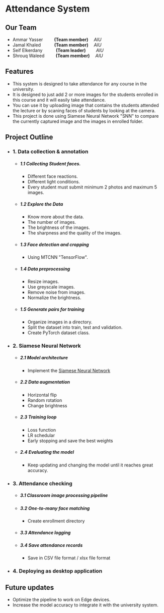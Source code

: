 # Attendance System

## Our Team
- Ammar Yasser &emsp;&emsp;     **(Team member)**   &emsp;*AIU* 
- Jamal Khaled &emsp;&emsp;&ensp;     **(Team member)** &emsp;*AIU* 
- Seif Elkerdany &emsp;&emsp;&ensp;    **(Team leader)** &emsp;&ensp;&nbsp; *AIU* 
- Shrouq Waleed &emsp;&emsp;       **(Team member)**&emsp; *AIU* 

## Features

- This system is designed to take attendance for any course in the university.
- It is designed to just add 2 or more images for the students enrolled in this course and it will easily take attendance.
- You can use it by uploading image that contains the students attended the lecture or by scaning faces of students by looking at the camera.
- This project is done using Siamese Neural Network "SNN" to compare the currently captured image and the images in enrolled folder.

## Project Outline

- ### 1. Data collection & annotation
     -  ##### 1.1 Collecting Student faces.
        -  Different face reactions.
        -  Different light conditions.
        -  Every student must submit minimum 2 photos and maximum 5 images.
    -   ##### 1.2 Explore the Data
        - Know more about the data.
        - The number of images.
        - The brightness of the images.
        - The sharpness and the quality of the images.
    -   ##### 1.3 Face detection and cropping
        - Using MTCNN "TensorFlow".
    -   ##### 1.4 Data preprocessing
        - Resize images.
        - Use greyscale images.
        - Remove noise from images.
        - Normalize the brightness.
    -   ##### 1.5 Generate pairs for training
        - Organize images in a directory.
        - Split the dataset into train, test and validation.
        - Create PyTorch dataset class.
- ### 2. Siamese Neural Network
    - ##### 2.1 Model architecture
        - Implement the [Siamese Neural Network](https://www.cs.cmu.edu/~rsalakhu/papers/oneshot1.pdf)
    - ##### 2.2 Data augmentation
        - Horizontal flip
        - Random rotation
        - Change brightness
    - ##### 2.3 Training loop
        - Loss function
        - LR schedular
        - Early stopping and save the best weights
    - ##### 2.4 Evaluating the model
        - Keep updating and changing the model until it reaches great accuracy.
- ### 3. Attendance checking
    - ##### 3.1 Classroom image processing pipeline
    - ##### 3.2 One-to-many face matching
        - Create enrollment directory
    - ##### 3.3 Attendance logging
    - ##### 3.4 Save attendance records 
        - Save in CSV file format / xlsx file format
- ### 4. Deploying as desktop application

## Future updates
- Optimize the pipeline to work on Edge devices.
- Increase the model accuracy to integrate it with the university system.
